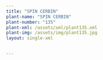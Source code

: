 ```yaml
---
title: "SPIN CERBIN"
plant-name: "SPIN CERBIN"
plant-number: "135"
plant-xml: /assets/xml/plant135.xml
plant-img: /assets/img/plant135.jpg
layout: single-xml


---
```

